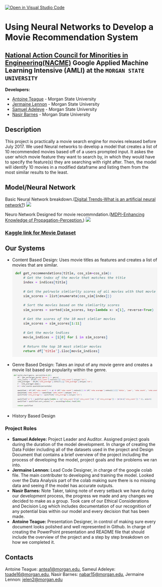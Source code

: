 [![Open in Visual Studio Code](https://classroom.github.com/assets/open-in-vscode-c66648af7eb3fe8bc4f294546bfd86ef473780cde1dea487d3c4ff354943c9ae.svg)](https://classroom.github.com/online_ide?assignment_repo_id=8127897&assignment_repo_type=AssignmentRepo)
<!--
Name of your teams' final project
-->
# Using Neural Networks to Develop a Movie Recommendation System

## [National Action Council for Minorities in Engineering(NACME)](https://www.nacme.org) Google Applied Machine Learning Intensive (AMLI) at the `MORGAN STATE UNIVERSITY`

<!--
List all of the members who developed the project and
link to each members respective GitHub profile
-->

**Developers:**
- [Antoine Teague](http://https://github.com/ATeague02 "Antoine Teague") - Morgan State University 
- [Jermaine Lennon](http://https://github.com/JermaineLennon "Jermaine Lennon") - Morgan State University 
- [Samuel Adeleye](http://https://github.com/toade16 "Samuel Adeleye") - Morgan State University 
- [Nasir Barnes](http://https://github.com/nasir-barnes1 "Nasir Barnes") - Morgan State University 

## Description
This project is practically a movie search engine for movies released before July 2017. We used Neural networks to develop a model that creates a list of 10 recommended movies based off of a users prompted input.  It askes the user which movie feature they want to search by, in which they would have to specify the feature(s) they are searching with right after. Then, the model will identify 10 movies in a modified dataframe and listing them from the most similar results to the least. 
## Model/Neural Network
Basic Neural Network breakdown.([Digital Trends-What is an artificial neural network?](http://https://www.digitaltrends.com/cool-tech/what-is-an-artificial-neural-network/ "Digital Trends-What is an artificial neural network?"))
[![](https://www.digitaltrends.com/wp-content/uploads/2017/11/artificial_neural_network_1.jpg?fit=791%2C388&p=1)](http://https://www.digitaltrends.com/wp-content/uploads/2017/11/artificial_neural_network_1.jpg?fit=791%2C388&p=1)


Neuro Network Designed for movie recommndation.([MDPI-Enhancing Knowledge of Propagation-Perception.](http://https://www.mdpi.com/2079-9292/11/4/547/htm "MDPI-Enhancing Knowledge of Propagation-Perception."))
[![](https://www.mdpi.com/electronics/electronics-11-00547/article_deploy/html/images/electronics-11-00547-g003-550.jpg)](https://www.mdpi.com/electronics/electronics-11-00547/article_deploy/html/images/electronics-11-00547-g003-550.jpg)

###  [Kaggle link for Movie Dataset](https://www.kaggle.com/datasets/rounakbanik/the-movies-dataset)

## Our Systems
- Content Based Design: Uses movie titles as features and creates a list of movies that are similar.
![Content Based Design](https://github.com/Applied-Machine-Learning-2022/final-project-team1-morgan/blob/main/images/Content%20Based.png)


- Genre Based Design: Takes an input of any movie genre and creates a movie list based on popularity within the genre.
![Genre Based Design](https://github.com/Applied-Machine-Learning-2022/final-project-team1-morgan/blob/main/images/Genre%20Based.png)


- History Based Design

### Project Roles
- **Samuel Adeleye:** Project Leader and Auditor. Assigned project goals during the duration of the model development. In charge of creating the Data Folder including all of the datasets used in the project and Design Document that contains a brief overview of the project including the process of developing the model, project goals and the problems we ran into. 
- **Jermaine Lennon:** Lead Code Designer, in charge of the google colab file. The main contributer to developing and training the model. Looked over the Data Analysis part of the colab making sure there is no missing data and seeing if the model has accurate outputs.
- **Nasir Barnes:** Note Taker, taking note of every setback we have during our development process, the progress we made and any changes we decided to make as a group. Took care of our Ethical Considerations and Decision Log which includes documentation of our recognition of any potential bias within our model and every decision that has been made.
- **Antoine Teague:** Presentation Designer, in control of making sure every document looks polished and well represented in Github. In charge of creating the PowerPoint presentation and README file that should include the overview of the project and a step by step breakdown on how we completed it. 

## Contacts
Antoine Teague: antea1@morgan.edu,
Sameul Adeleye: toade16@morgan.edu,
Nasir Barnes: nabar15@morgan.edu,
Jermaine Lennon: jelen2@morgan.edu

